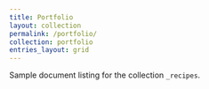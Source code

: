 ```yaml
---
title: Portfolio
layout: collection
permalink: /portfolio/
collection: portfolio
entries_layout: grid
---
```


Sample document listing for the collection `_recipes`.
